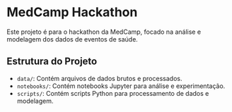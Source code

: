 # MedCamp Hackathon

Este projeto é para o hackathon da MedCamp, focado na análise e modelagem dos dados de eventos de saúde.

## Estrutura do Projeto

- `data/`: Contém arquivos de dados brutos e processados.
- `notebooks/`: Contém notebooks Jupyter para análise e experimentação.
- `scripts/`: Contém scripts Python para processamento de dados e modelagem.
